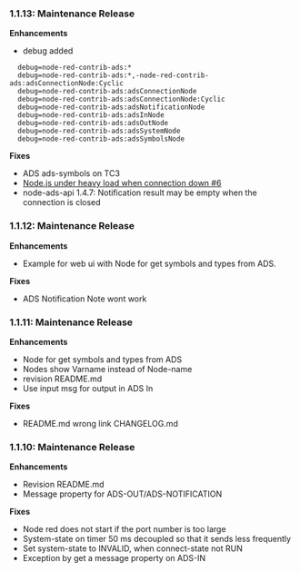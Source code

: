 ### 1.1.13: Maintenance Release

**Enhancements**

- debug added 
```
  debug=node-red-contrib-ads:*
  debug=node-red-contrib-ads:*,-node-red-contrib-ads:adsConnectionNode:Cyclic
  debug=node-red-contrib-ads:adsConnectionNode
  debug=node-red-contrib-ads:adsConnectionNode:Cyclic
  debug=node-red-contrib-ads:adsNotificationNode
  debug=node-red-contrib-ads:adsInNode
  debug=node-red-contrib-ads:adsOutNode
  debug=node-red-contrib-ads:adsSystemNode
  debug=node-red-contrib-ads:adsSymbolsNode
```


**Fixes**

- ADS ads-symbols on TC3
- [Node.js under heavy load when connection down #6](https://github.com/ChrisHanuta/node-red-contrib-ads/issues/6)
- node-ads-api 1.4.7: Notification result may be empty when the connection is closed


### 1.1.12: Maintenance Release

**Enhancements**

- Example for web ui with Node for get symbols and types from ADS.


**Fixes**

- ADS Notification Note wont work


### 1.1.11: Maintenance Release

**Enhancements**

- Node for get symbols and types from ADS
- Nodes show Varname instead of Node-name
- revision README.md
- Use input msg for output in ADS In


**Fixes**

- README.md wrong link CHANGELOG.md


### 1.1.10: Maintenance Release

**Enhancements**

- Revision README.md
- Message property for ADS-OUT/ADS-NOTIFICATION 


**Fixes**

- Node red does not start if the port number is too large
- System-state on timer 50 ms decoupled so that it sends less frequently
- Set system-state to INVALID, when connect-state not RUN
- Exception by get a message property on ADS-IN 